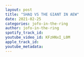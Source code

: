 ```yaml
---
layout: post
title: "SHAQ VS THE GIANT IN AEW"
date: 2021-02-25
categories: jofo-in-the-ring
author: jofo-in-the-ring
spotify_track_id: 
youtube_video_id: KFzHNxI_L0M
apple_track_id: 
youtube_metadata: 
---
```

